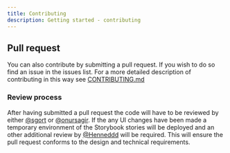 ```yaml
---
title: Contributing
description: Getting started - contributing
---
```


## Pull request

You can also contribute by submitting a pull request. If you wish to do so find an issue in the issues list. For a more detailed description of contributing in this way see [CONTRIBUTING.md](https://github.com/MinBZK/regels.overheid.nl/blob/develop/CONTRIBUTING.md)

### Review process

After having submitted a pull request the code will have to be reviewed by either [@sgort](https://github.com/sgort) or [@onursagir](https://github.com/onursagir). If the any UI changes have been made a temporary environment of the Storybook stories will be deployed and an other additional review by [@Henneddd](https://github.com/Henneddd) will be required. This will ensure the pull request conforms to the design and technical requirements.
